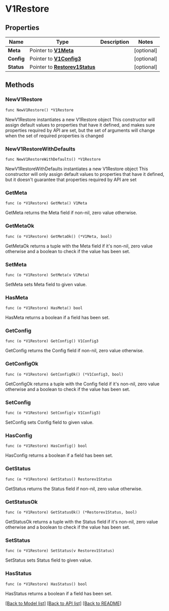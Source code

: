 # V1Restore

## Properties

Name | Type | Description | Notes
------------ | ------------- | ------------- | -------------
**Meta** | Pointer to [**V1Meta**](V1Meta.md) |  | [optional] 
**Config** | Pointer to [**V1Config3**](V1Config3.md) |  | [optional] 
**Status** | Pointer to [**Restorev1Status**](Restorev1Status.md) |  | [optional] 

## Methods

### NewV1Restore

`func NewV1Restore() *V1Restore`

NewV1Restore instantiates a new V1Restore object
This constructor will assign default values to properties that have it defined,
and makes sure properties required by API are set, but the set of arguments
will change when the set of required properties is changed

### NewV1RestoreWithDefaults

`func NewV1RestoreWithDefaults() *V1Restore`

NewV1RestoreWithDefaults instantiates a new V1Restore object
This constructor will only assign default values to properties that have it defined,
but it doesn't guarantee that properties required by API are set

### GetMeta

`func (o *V1Restore) GetMeta() V1Meta`

GetMeta returns the Meta field if non-nil, zero value otherwise.

### GetMetaOk

`func (o *V1Restore) GetMetaOk() (*V1Meta, bool)`

GetMetaOk returns a tuple with the Meta field if it's non-nil, zero value otherwise
and a boolean to check if the value has been set.

### SetMeta

`func (o *V1Restore) SetMeta(v V1Meta)`

SetMeta sets Meta field to given value.

### HasMeta

`func (o *V1Restore) HasMeta() bool`

HasMeta returns a boolean if a field has been set.

### GetConfig

`func (o *V1Restore) GetConfig() V1Config3`

GetConfig returns the Config field if non-nil, zero value otherwise.

### GetConfigOk

`func (o *V1Restore) GetConfigOk() (*V1Config3, bool)`

GetConfigOk returns a tuple with the Config field if it's non-nil, zero value otherwise
and a boolean to check if the value has been set.

### SetConfig

`func (o *V1Restore) SetConfig(v V1Config3)`

SetConfig sets Config field to given value.

### HasConfig

`func (o *V1Restore) HasConfig() bool`

HasConfig returns a boolean if a field has been set.

### GetStatus

`func (o *V1Restore) GetStatus() Restorev1Status`

GetStatus returns the Status field if non-nil, zero value otherwise.

### GetStatusOk

`func (o *V1Restore) GetStatusOk() (*Restorev1Status, bool)`

GetStatusOk returns a tuple with the Status field if it's non-nil, zero value otherwise
and a boolean to check if the value has been set.

### SetStatus

`func (o *V1Restore) SetStatus(v Restorev1Status)`

SetStatus sets Status field to given value.

### HasStatus

`func (o *V1Restore) HasStatus() bool`

HasStatus returns a boolean if a field has been set.


[[Back to Model list]](../README.md#documentation-for-models) [[Back to API list]](../README.md#documentation-for-api-endpoints) [[Back to README]](../README.md)


